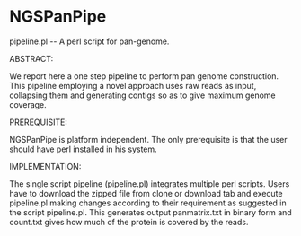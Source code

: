 # NGSPanPipe

pipeline.pl -- A perl script for pan-genome.

ABSTRACT:

We report here a one step pipeline to perform pan genome construction. This pipeline employing a novel approach 
uses raw reads as input, collapsing them and generating contigs so as to give maximum genome coverage. 

PREREQUISITE:

NGSPanPipe is platform independent. The only prerequisite is that the user should have perl installed in his system.

IMPLEMENTATION:

The single script pipeline (pipeline.pl) integrates multiple perl scripts. Users have to download the zipped file from clone or download tab and execute pipeline.pl making changes according to their requirement as suggested in the script pipeline.pl. This generates output panmatrix.txt in binary form and count.txt gives how much of the protein is covered by the reads.
